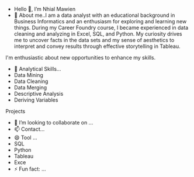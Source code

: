 - Hello 👋, I’m Nhial Mawien
- 👀 About me..I am a data analyst with an educational background in Business Informatics and an enthusiasm for exploring and learning new things. 
During my Career Foundry course, I became experienced in data cleaning and analyzing in Excel, SQL, and Python. My curiosity drives me to uncover facts in the data sets and my sense of aesthetics to interpret and convey results through effective storytelling in Tableau.

 

I'm enthusiastic about new opportunities to enhance my skills.
- 🌱 Analytical Skills...
- Data Mining
- Data Cleaning
- Data Merging
- Descriptive Analysis
- Deriving Variables

Projects
- 💞️ I’m looking to collaborate on ...
- 📫 Contact...
- 😄 Tool ...
- SQL
- Python
- Tableau
- Exce
- ⚡ Fun fact: ...

<!---
NhialMawien/NhialMawien is a ✨ special ✨ repository because its `README.md` (this file) appears on your GitHub profile.
You can click the Preview link to take a look at your changes.
--->
